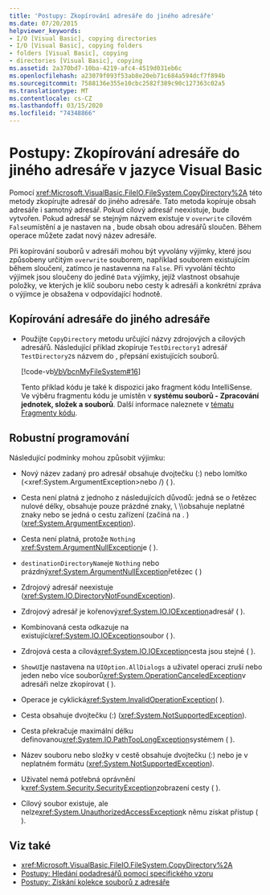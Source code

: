 ```yaml
---
title: 'Postupy: Zkopírování adresáře do jiného adresáře'
ms.date: 07/20/2015
helpviewer_keywords:
- I/O [Visual Basic], copying directories
- I/O [Visual Basic], copying folders
- folders [Visual Basic], copying
- directories [Visual Basic], copying
ms.assetid: 2a370bd7-10ba-4219-afc4-4519d031eb6c
ms.openlocfilehash: a23079f093f53ab8e20eb71c684a594dcf7f894b
ms.sourcegitcommit: 7588136e355e10cbc2582f389c90c127363c02a5
ms.translationtype: MT
ms.contentlocale: cs-CZ
ms.lasthandoff: 03/15/2020
ms.locfileid: "74348866"
---
```

# <a name="how-to-copy-a-directory-to-another-directory-in-visual-basic"></a>Postupy: Zkopírování adresáře do jiného adresáře v jazyce Visual Basic

Pomocí <xref:Microsoft.VisualBasic.FileIO.FileSystem.CopyDirectory%2A> této metody zkopírujte adresář do jiného adresáře. Tato metoda kopíruje obsah adresáře i samotný adresář. Pokud cílový adresář neexistuje, bude vytvořen. Pokud adresář se stejným názvem existuje v `overwrite` cílovém `False`umístění a je nastaven na , bude obsah obou adresářů sloučen. Během operace můžete zadat nový název adresáře.

Při kopírování souborů v adresáři mohou být vyvolány výjimky, které jsou způsobeny určitým `overwrite` souborem, například souborem existujícím během sloučení, zatímco je nastavenna na `False`. Při vyvolání těchto výjimek jsou sloučeny do jediné `Data` výjimky, jejíž vlastnost obsahuje položky, ve kterých je klíč souboru nebo cesty k adresáři a konkrétní zpráva o výjimce je obsažena v odpovídající hodnotě.

## <a name="to-copy-a-directory-to-another-directory"></a>Kopírování adresáře do jiného adresáře

- Použijte `CopyDirectory` metodu určující názvy zdrojových a cílových adresářů. Následující příklad zkopíruje `TestDirectory1` adresář `TestDirectory2`s názvem do , přepsání existujících souborů.

    [!code-vb[VbVbcnMyFileSystem#16](~/samples/snippets/visualbasic/VS_Snippets_VBCSharp/VbVbcnMyFileSystem/VB/Class1.vb#16)]

    Tento příklad kódu je také k dispozici jako fragment kódu IntelliSense. Ve výběru fragmentu kódu je umístěn v **systému souborů - Zpracování jednotek, složek a souborů**. Další informace naleznete v [tématu Fragmenty kódu](/visualstudio/ide/code-snippets).

## <a name="robust-programming"></a>Robustní programování

Následující podmínky mohou způsobit výjimku:

- Nový název zadaný pro adresář obsahuje dvojtečku (:) nebo lomítko (\<xref:System.ArgumentException>nebo /) ( ).

- Cesta není platná z jednoho z následujících důvodů: jedná se o řetězec nulové délky, obsahuje pouze prázdné znaky, \\ \\\\obsahuje neplatné znaky nebo se jedná o cestu zařízení (začíná na . ) (<xref:System.ArgumentException>).

- Cesta není platná, protože `Nothing` <xref:System.ArgumentNullException>je ( ).

- `destinationDirectoryName`je `Nothing` nebo prázdný<xref:System.ArgumentNullException>řetězec ( )

- Zdrojový adresář neexistuje (<xref:System.IO.DirectoryNotFoundException>).

- Zdrojový adresář je kořenový<xref:System.IO.IOException>adresář ( ).

- Kombinovaná cesta odkazuje na existující<xref:System.IO.IOException>soubor ( ).

- Zdrojová cesta a cílová<xref:System.IO.IOException>cesta jsou stejné ( ).

- `ShowUI`je nastavena na `UIOption.AllDialogs` a uživatel operaci zruší nebo jeden nebo více souborů<xref:System.OperationCanceledException>v adresáři nelze zkopírovat ( ).

- Operace je cyklická<xref:System.InvalidOperationException>( ).

- Cesta obsahuje dvojtečku (:) (<xref:System.NotSupportedException>).

- Cesta překračuje maximální délku definovanou<xref:System.IO.PathTooLongException>systémem ( ).

- Název souboru nebo složky v cestě obsahuje dvojtečku (:) nebo je v neplatném formátu (<xref:System.NotSupportedException>).

- Uživatel nemá potřebná oprávnění k<xref:System.Security.SecurityException>zobrazení cesty ( ).

- Cílový soubor existuje, ale nelze<xref:System.UnauthorizedAccessException>k němu získat přístup ( ).

## <a name="see-also"></a>Viz také

- <xref:Microsoft.VisualBasic.FileIO.FileSystem.CopyDirectory%2A>
- [Postupy: Hledání podadresářů pomocí specifického vzoru](../../../../visual-basic/developing-apps/programming/drives-directories-files/how-to-find-subdirectories-with-a-specific-pattern.md)
- [Postupy: Získání kolekce souborů z adresáře](../../../../visual-basic/developing-apps/programming/drives-directories-files/how-to-get-the-collection-of-files-in-a-directory.md)
